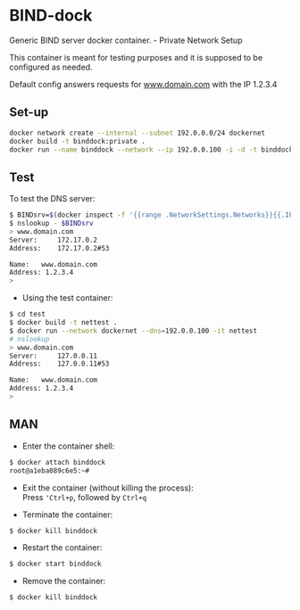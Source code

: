 # BIND-dock
Generic BIND server docker container. - Private Network Setup

This container is meant for testing purposes and it is supposed to be configured as needed.

Default config answers requests for www.domain.com with the IP 1.2.3.4

## Set-up
```sh
docker network create --internal --subnet 192.0.0.0/24 dockernet
docker build -t binddock:private .
docker run --name binddock --network --ip 192.0.0.100 -i -d -t binddock:private
```

## Test
To test the DNS server:
```sh
$ BINDsrv=$(docker inspect -f '{{range .NetworkSettings.Networks}}{{.IPAddress}}{{end}}' binddock)
$ nslookup - $BINDsrv
> www.domain.com
Server:		172.17.0.2
Address:	172.17.0.2#53

Name:	www.domain.com
Address: 1.2.3.4
>
```

* Using the test container:
```sh
$ cd test
$ docker build -t nettest .
$ docker run --network dockernet --dns=192.0.0.100 -it nettest
# nslookup
> www.domain.com
Server:		127.0.0.11
Address:	127.0.0.11#53

Name:	www.domain.com
Address: 1.2.3.4
> 
```

## MAN
* Enter the container shell:
```sh
$ docker attach binddock
root@a1eba089c6e5:~#
```

* Exit the container (without killing the process):<br/>
Press `'Ctrl+p`, followed by `Ctrl+q`

* Terminate the container:
```sh
$ docker kill binddock
```
* Restart the container:
```sh
$ docker start binddock
```

* Remove the container:
```sh
$ docker kill binddock
```
